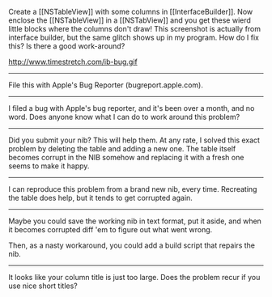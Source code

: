 Create a [[NSTableView]] with some columns in [[InterfaceBuilder]].  Now enclose the [[NSTableView]] in a [[NSTabView]] and you get these wierd little blocks where the columns don't draw!  This screenshot is actually from interface builder, but the same glitch shows up in my program.  How do I fix this?  Is there a good work-around?

http://www.timestretch.com/ib-bug.gif


----
File this with Apple's Bug Reporter (bugreport.apple.com).

----

I filed a bug with Apple's bug reporter, and it's been over a month, and no word.  Does anyone know what I can do to work around this problem?


----

Did you submit your nib? This will help them. At any rate, I solved this exact problem by deleting the table and adding a new one. The table itself becomes corrupt in the NIB somehow and replacing it with a fresh one seems to make it happy.

----

I can reproduce this problem from a brand new nib, every time.  Recreating the table does help, but it tends to get corrupted again.

----

Maybe you could save the working nib in text format, put it aside, and when it becomes corrupted diff 'em to figure out what went wrong.

Then, as a nasty workaround, you could add a build script that repairs the nib.

----

It looks like your column title is just too large. Does the problem recur if you use nice short titles?